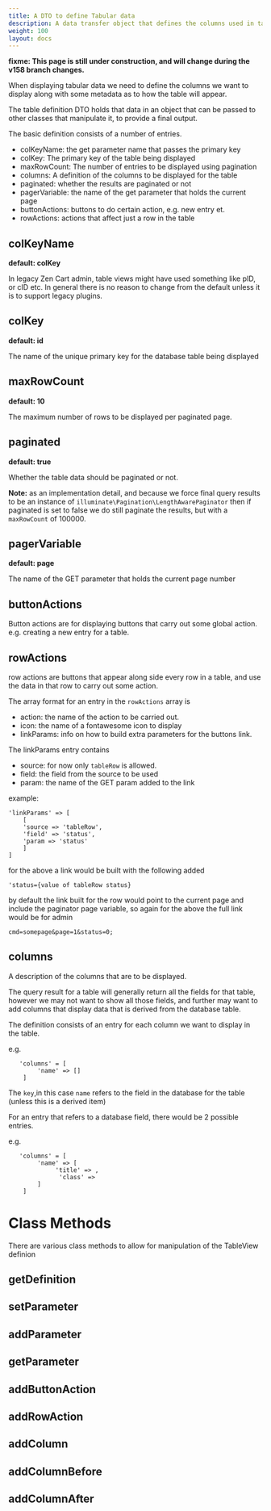 ```yaml
---
title: A DTO to define Tabular data
description: A data transfer object that defines the columns used in tabular data
weight: 100 
layout: docs
---
```


**fixme: This page is still under construction, and will change during the 
v158 branch changes.**

When displaying tabular data we need to define the columns we want to
display along with some metadata as to how the table will appear.

The table definition DTO holds that data in an object that can be passed
to other classes that manipulate it, to provide a final output.

The basic definition consists of a number of entries.

 - colKeyName: the get parameter name that passes the primary key
 - colKey: The primary key of the table being displayed
 - maxRowCount: The number of entries to be displayed using pagination
 - columns: A definition of the columns to be displayed for the table
 - paginated: whether the results are paginated or not
 - pagerVariable: the name of the get parameter that holds the current page
 - buttonActions: buttons to do certain action, e.g. new entry et.
 - rowActions: actions that affect just a row in the table
 
## colKeyName
 
 **default: colKey**
 
 In legacy Zen Cart admin, table views might have used something like
 pID, or cID etc. In general there is no reason to change from the default
 unless it is to support legacy plugins.
 
## colKey
 
 **default: id**
 
 The name of the unique primary key for the database table being displayed 
 
## maxRowCount
 
 **default: 10**
 
 The maximum number of rows to be displayed per paginated page.
  
## paginated
 
 **default: true**
 
 Whether the table data should be paginated or not.
 
 **Note:** as an implementation detail, and because we force final query results
 to be an instance of `illuminate\Pagination\LengthAwarePaginator` then 
 if paginated is set to false we do still paginate the results, but with a 
 `maxRowCount` of 100000.
 
## pagerVariable
 
 **default: page**
 
 The name of the GET parameter that holds the current page number
 
## buttonActions
 
 Button actions are for displaying buttons that carry out some global action.
 e.g. creating a new entry for a table.
 
## rowActions
  
  row actions are buttons that appear along side every row in a table, 
  and use the data in that row to carry out some action.
    
  The array format for an entry in the `rowActions` array is 
  
  - action: the name of the action to be carried out. 
  - icon: the name of a fontawesome icon to display
  - linkParams: info on how to build extra parameters for the 
                buttons link.
                
  The linkParams entry contains 
  
  - source: for now only `tableRow` is allowed.
  - field: the field from the source to be used
  - param: the name of the GET param added to the link
  
example:

    'linkParams' => [
        [
        'source => 'tableRow',
        'field' => 'status',
        'param => 'status'
        ]
    ]
    
for the above a link would be built with the following added

    'status={value of tableRow status}
    
by default the link built for the row would point to the current page and 
include the paginator page variable, so again for the above the full link
would be for admin

    cmd=somepage&page=1&status=0;
    
## columns
  
A description of the columns that are to be displayed.

The query result for a table will generally return all the fields for
that table, however we may not want to show all those fields, and further
may want to add columns that display data that is derived from the database
table. 

The definition consists of an entry for each column we want to display in the table.

e.g. 

```
   'columns' = [
        'name' => []
    ]
```
  
The `key`,in this case `name` refers to the field in the database for the 
table (unless this is a derived item)

For an entry that refers to a database field, there would be 2 possible entries.

e.g. 

```
   'columns' = [
        'name' => [
             'title' => ,
              'class' => 
        ]
    ]
```

# Class Methods

There are various class methods to allow for manipulation of the TableView definion

## getDefinition

## setParameter

## addParameter

## getParameter

## addButtonAction

## addRowAction

## addColumn

## addColumnBefore

## addColumnAfter



